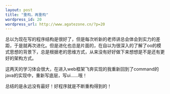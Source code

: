 ```yaml
--- 
layout: post
title: "重构，再重构"
wordpress_id: 20
wordpress_url: http://www.agatezone.cn/?p=20
---
```

总以为现在写的程序结构是很好了，但是每次听新的老师讲总会体会到实力的差距，于是就再次进化。但是进化也总是片面的，在自以为很深入的了解了oo的模式思想的背景下，总是根据老的思维方式，从来没有好好做下来想想是不是还有更好的架构方式。

这两天的学习体会很大，在进入web框架飞奔实现的我重新回到了command的java的实现中，重新写底层，写ui……哦！

总结的是永远没有最好！好程序就是不断重构得到的！
